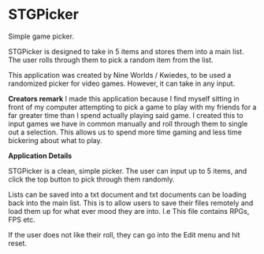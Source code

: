 # STGPicker
Simple game picker. 

STGPicker is designed to take in 5 items and stores them into a main list.
The user rolls through them to pick a random item from the list. 

This application was created by Nine Worlds / Kwiedes, to be used a randomized picker for video games. However, it can take in any input. 

**Creators remark**
I made this application because I find myself sitting in front of my computer attempting to pick a game
to play with my friends for a far greater time than I spend actually playing said game.
I created this to input games we have in common manually and roll through them to single out a selection.
This allows us to spend more time gaming and less time bickering about what to play. 


**Application Details**

STGPicker is a clean, simple picker. The user can input up to 5 items, and click the top button to pick through them randomly. 

Lists can be saved into a txt document and txt documents can be loading back into the main list.
This is to allow users to save their files remotely and load them up for what ever mood they are into. I.e This file contains RPGs, FPS etc.

If the user does not like their roll, they can go into the Edit menu and hit reset. 
